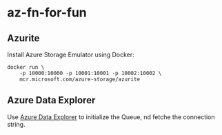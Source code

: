 # az-fn-for-fun

## Azurite

Install Azure Storage Emulator using Docker:

```
docker run \
    -p 10000:10000 -p 10001:10001 -p 10002:10002 \
    mcr.microsoft.com/azure-storage/azurite
```

## Azure Data Explorer

Use [Azure Data Explorer](https://azure.microsoft.com/en-us/products/storage/storage-explorer) to initialize the Queue, nd fetche the connection string.
